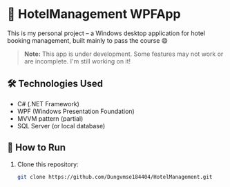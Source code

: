 # 🏨 HotelManagement WPFApp

This is my personal project – a Windows desktop application for hotel booking management, built mainly to pass the course 😄

> **Note:** This app is under development. Some features may not work or are incomplete. I'm still working on it!

## 🛠️ Technologies Used

- C# (.NET Framework)
- WPF (Windows Presentation Foundation)
- MVVM pattern (partial)
- SQL Server (or local database)

## 🚀 How to Run

1. Clone this repository:

   ```bash
   git clone https://github.com/Dungvmse184404/HotelManagement.git
